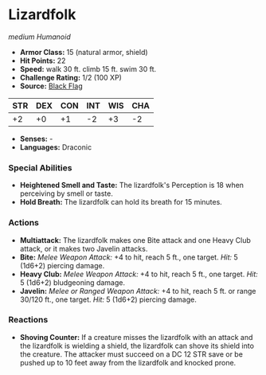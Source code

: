 # Lizardfolk

*medium* *Humanoid*

- **Armor Class:** 15 (natural armor, shield)
- **Hit Points:** 22 
- **Speed:** walk 30 ft. climb 15 ft. swim 30 ft.
- **Challenge Rating:** 1/2 (100 XP)
- **Source:** [Black Flag](https://koboldpress.com/kpstore/product/tovrpg-pg-mv/)

| STR | DEX | CON | INT | WIS | CHA |
| --- | --- | --- | --- | --- | --- |
| +2 | +0 | +1 | -2 | +3 | -2 |

- **Senses:** -
- **Languages:** Draconic

### Special Abilities

- **Heightened Smell and Taste:** The lizardfolk's Perception is 18 when perceiving by smell or taste.
- **Hold Breath:** The lizardfolk can hold its breath for 15 minutes.

### Actions

- **Multiattack:** The lizardfolk makes one Bite attack and one Heavy Club attack, or it makes two Javelin attacks.
- **Bite:** _Melee Weapon Attack:_ +4 to hit, reach 5 ft., one target. _Hit:_ 5 (1d6+2) piercing damage.
- **Heavy Club:** _Melee Weapon Attack:_ +4 to hit, reach 5 ft., one target. _Hit:_ 5 (1d6+2) bludgeoning damage.
- **Javelin:** _Melee or Ranged Weapon Attack:_ +4 to hit, reach 5 ft. or range 30/120 ft., one target. _Hit:_ 5 (1d6+2) piercing damage.

### Reactions

- **Shoving Counter:** If a creature misses the lizardfolk with an attack and the lizardfolk is wielding a shield, the lizardfolk can shove its shield into the creature. The attacker must succeed on a DC 12 STR save or be pushed up to 10 feet away from the lizardfolk and knocked prone.
